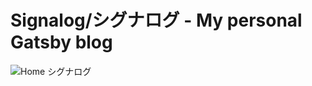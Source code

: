 # Signalog/シグナログ - My personal Gatsby blog

![Home   シグナログ](https://user-images.githubusercontent.com/42310122/74401263-92884b80-4dd5-11ea-8727-957bd19643a4.png)
